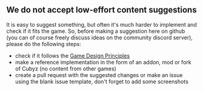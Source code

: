 ## We do not accept low-effort content suggestions

It is easy to suggest something, but often it's much harder to implement and check if it fits the game.
So, before making a suggestion here on github (you can of course freely discuss ideas on the community discord server), please do the following steps:

- check if it follows the [Game Design Principles](https://github.com/PixelGuys/Cubyz/blob/master/docs/GAME_DESIGN_PRINCIPLES.md)
- make a reference implementation in the form of an addon, mod or fork of Cubyz (no content from other games)
- create a pull request with the suggested changes or make an issue using the blank issue template, don't forget to add some screenshots